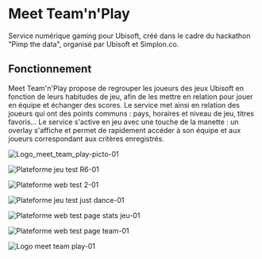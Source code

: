 # Meet Team'n'Play
Service numérique gaming pour Ubisoft, créé dans le cadre du hackathon "Pimp the data", organisé par Ubisoft et Simplon.co.

## Fonctionnement
Meet Team'n'Play propose de regrouper les joueurs des jeux Ubisoft en fonction de leurs habitudes de jeu, afin de les mettre en relation pour jouer en équipe et échanger des scores.
Le service met ainsi en relation des joueurs qui ont des points communs : pays, horaires et niveau de jeu, titres favoris...
Le service s'active en jeu avec une touche de la manette : un overlay s'affiche et permet de rapidement accéder à son équipe et aux joueurs correspondant aux critères enregistrés.

![Logo_meet_team_play-picto-01](https://github.com/user-attachments/assets/d63fd072-1e50-4dc8-82ba-91c1a6ebe1f2)

![Plateforme jeu test R6-01](https://github.com/user-attachments/assets/e3bdde0a-d2fb-4266-bfef-81f66332cabf)

![Plateforme web test 2-01](https://github.com/user-attachments/assets/adf6d446-e877-4388-a127-b82e7e21dce5)

![Plateforme jeu test just dance-01](https://github.com/user-attachments/assets/de00e370-8dcc-46a2-a420-960ef0e483f6)

![Plateforme web test page stats jeu-01](https://github.com/user-attachments/assets/db19f086-cfba-43fa-b16b-c4b9d3c5faf1)

![Plateforme web test page team-01](https://github.com/user-attachments/assets/369a2532-d8bd-484b-b90b-b35e5d6a1466)

![Logo meet team play-01](https://github.com/user-attachments/assets/b74459a3-b3f5-4716-87b4-8c19b25719ed)
